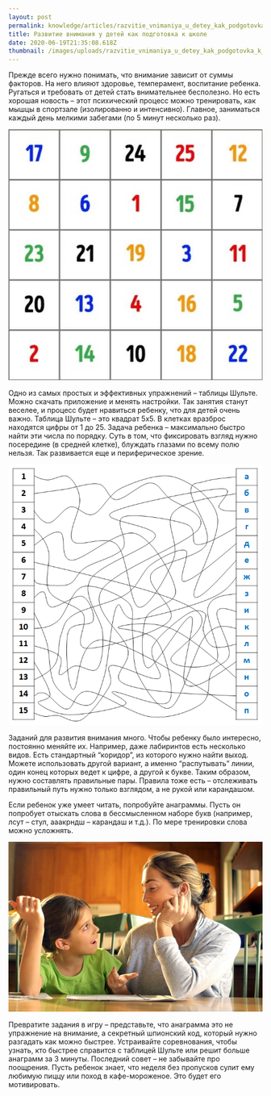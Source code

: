 ```yaml
---
layout: post
permalink: knowledge/articles/razvitie_vnimaniya_u_detey_kak_podgotovka_k_shkole/index.html
title: Развитие внимания у детей как подготовка к школе
date: 2020-06-19T21:35:08.618Z
thumbnail: /images/uploads/razvitie_vnimaniya_u_detey_kak_podgotovka_k_shkole-01.jpg
---
```

Прежде всего нужно понимать, что внимание зависит от суммы факторов. На него влияют здоровье, темперамент, воспитание ребенка. Ругаться и требовать от детей стать внимательнее бесполезно. Но есть хорошая новость – этот психический процесс можно тренировать, как мышцы в спортзале (изолированно и интенсивно). Главное, заниматься каждый день мелкими забегами (по 5 минут несколько раз).

![](/images/uploads/razvitie_vnimaniya_u_detey_kak_podgotovka_k_shkole-02.jpg)

Одно из самых простых и эффективных упражнений – таблицы Шульте. Можно скачать приложение и менять настройки. Так занятия станут веселее, и процесс будет нравиться ребенку, что для детей очень важно. Таблица Шульте – это квадрат 5x5. В клетках вразброс находятся цифры от 1 до 25. Задача ребенка – максимально быстро найти эти числа по порядку. Суть в том, что фиксировать взгляд нужно посередине (в средней клетке), блуждать глазами по всему полю нельзя. Так развивается еще и периферическое зрение.

![](/images/uploads/razvitie_vnimaniya_u_detey_kak_podgotovka_k_shkole-03.png)

Заданий для развития внимания много. Чтобы ребенку было интересно, постоянно меняйте их. Например, даже лабиринтов есть несколько видов. Есть стандартный “коридор”, из которого нужно найти выход. Можете использовать другой вариант, а именно “распутывать” линии, один конец которых ведет к цифре, а другой к букве. Таким образом, нужно составлять правильные пары. Правила тоже есть – отслеживать правильный путь нужно только взглядом, а не рукой или карандашом.

Если ребенок уже умеет читать, попробуйте анаграммы. Пусть он попробует отыскать слова в бессмысленном наборе букв (например, лсут – стул, ааакрндш – карандаш и т.д.). По мере тренировки слова можно усложнять.

![](/images/uploads/razvitie_vnimaniya_u_detey_kak_podgotovka_k_shkole-04.jpg)

Превратите задания в игру – представьте, что анаграмма это не упражнение на внимание, а секретный шпионский код, который нужно разгадать как можно быстрее. Устраивайте соревнования, чтобы узнать, кто быстрее справится с таблицей Шульте или решит больше анаграмм за 3 минуты. Последний совет – не забывайте про поощрения. Пусть ребенок знает, что неделя без пропусков сулит ему любимую пиццу или поход в кафе-мороженое. Это будет его мотивировать.
